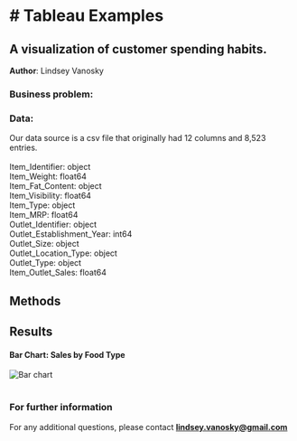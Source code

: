 # # Tableau Examples
## A visualization of customer spending habits. 

**Author**: Lindsey Vanosky

### Business problem: 

### Data:
Our data source is a csv file that originally had 12 columns and 8,523 entries.  
  <br> Item_Identifier:            object 
  <br> Item_Weight:                float64 
  <br> Item_Fat_Content:           object 
  <br> Item_Visibility:            float64 
  <br> Item_Type:                  object 
  <br> Item_MRP:                   float64 
  <br> Outlet_Identifier:          object 
  <br> Outlet_Establishment_Year:  int64
  <br> Outlet_Size:                object
  <br> Outlet_Location_Type:       object 
  <br> Outlet_Type:                object 
  <br> Item_Outlet_Sales:          float64

## Methods


## Results


#### Bar Chart: Sales by Food Type
![Bar chart](https://)
> 

#

### For further information
For any additional questions, please contact **lindsey.vanosky@gmail.com**
